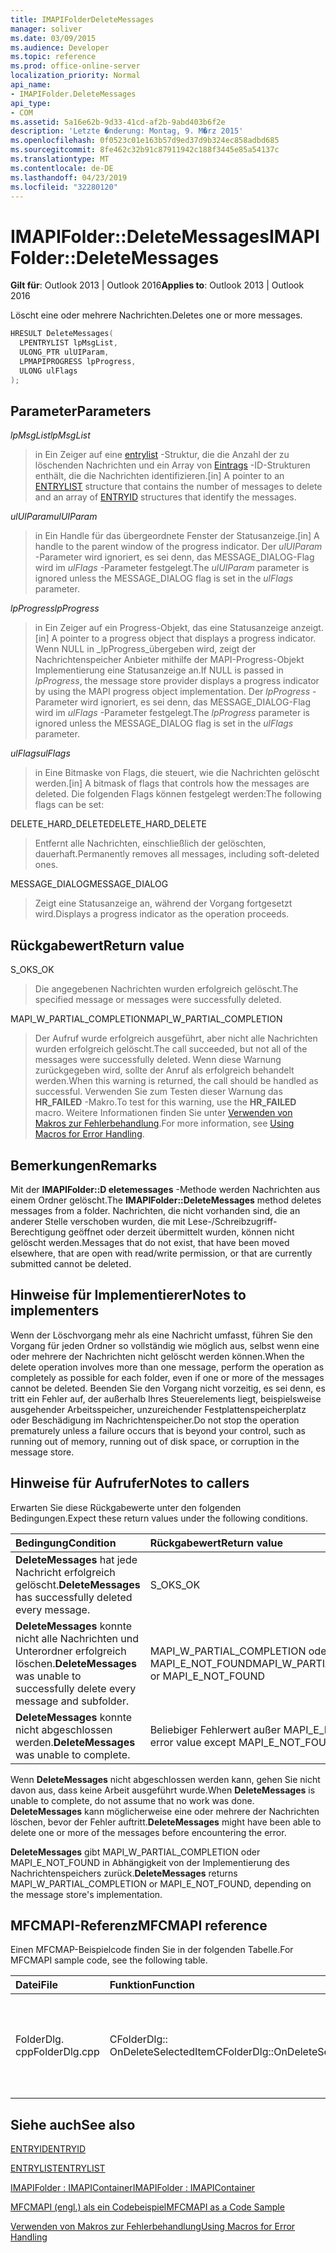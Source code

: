 ```yaml
---
title: IMAPIFolderDeleteMessages
manager: soliver
ms.date: 03/09/2015
ms.audience: Developer
ms.topic: reference
ms.prod: office-online-server
localization_priority: Normal
api_name:
- IMAPIFolder.DeleteMessages
api_type:
- COM
ms.assetid: 5a16e62b-9d33-41cd-af2b-9abd403b6f2e
description: 'Letzte �nderung: Montag, 9. M�rz 2015'
ms.openlocfilehash: 0f0523c01e163b57d9ed37d9b324ec858adbd685
ms.sourcegitcommit: 8fe462c32b91c87911942c188f3445e85a54137c
ms.translationtype: MT
ms.contentlocale: de-DE
ms.lasthandoff: 04/23/2019
ms.locfileid: "32280120"
---
```

# <a name="imapifolderdeletemessages"></a><span data-ttu-id="33da1-103">IMAPIFolder::DeleteMessages</span><span class="sxs-lookup"><span data-stu-id="33da1-103">IMAPIFolder::DeleteMessages</span></span>

  
  
<span data-ttu-id="33da1-104">**Gilt für**: Outlook 2013 | Outlook 2016</span><span class="sxs-lookup"><span data-stu-id="33da1-104">**Applies to**: Outlook 2013 | Outlook 2016</span></span> 
  
<span data-ttu-id="33da1-105">Löscht eine oder mehrere Nachrichten.</span><span class="sxs-lookup"><span data-stu-id="33da1-105">Deletes one or more messages.</span></span>
  
```cpp
HRESULT DeleteMessages(
  LPENTRYLIST lpMsgList,
  ULONG_PTR ulUIParam,
  LPMAPIPROGRESS lpProgress,
  ULONG ulFlags
);
```

## <a name="parameters"></a><span data-ttu-id="33da1-106">Parameter</span><span class="sxs-lookup"><span data-stu-id="33da1-106">Parameters</span></span>

 <span data-ttu-id="33da1-107">_lpMsgList_</span><span class="sxs-lookup"><span data-stu-id="33da1-107">_lpMsgList_</span></span>
  
> <span data-ttu-id="33da1-108">in Ein Zeiger auf eine [entrylist](entrylist.md) -Struktur, die die Anzahl der zu löschenden Nachrichten und ein Array von [Eintrags](entryid.md) -ID-Strukturen enthält, die die Nachrichten identifizieren.</span><span class="sxs-lookup"><span data-stu-id="33da1-108">[in] A pointer to an [ENTRYLIST](entrylist.md) structure that contains the number of messages to delete and an array of [ENTRYID](entryid.md) structures that identify the messages.</span></span> 
    
 <span data-ttu-id="33da1-109">_ulUIParam_</span><span class="sxs-lookup"><span data-stu-id="33da1-109">_ulUIParam_</span></span>
  
> <span data-ttu-id="33da1-110">in Ein Handle für das übergeordnete Fenster der Statusanzeige.</span><span class="sxs-lookup"><span data-stu-id="33da1-110">[in] A handle to the parent window of the progress indicator.</span></span> <span data-ttu-id="33da1-111">Der _ulUIParam_ -Parameter wird ignoriert, es sei denn, das MESSAGE_DIALOG-Flag wird im _ulFlags_ -Parameter festgelegt.</span><span class="sxs-lookup"><span data-stu-id="33da1-111">The  _ulUIParam_ parameter is ignored unless the MESSAGE_DIALOG flag is set in the  _ulFlags_ parameter.</span></span> 
    
 <span data-ttu-id="33da1-112">_lpProgress_</span><span class="sxs-lookup"><span data-stu-id="33da1-112">_lpProgress_</span></span>
  
> <span data-ttu-id="33da1-113">in Ein Zeiger auf ein Progress-Objekt, das eine Statusanzeige anzeigt.</span><span class="sxs-lookup"><span data-stu-id="33da1-113">[in] A pointer to a progress object that displays a progress indicator.</span></span> <span data-ttu-id="33da1-114">Wenn NULL in _lpProgress_übergeben wird, zeigt der Nachrichtenspeicher Anbieter mithilfe der MAPI-Progress-Objekt Implementierung eine Statusanzeige an.</span><span class="sxs-lookup"><span data-stu-id="33da1-114">If NULL is passed in  _lpProgress_, the message store provider displays a progress indicator by using the MAPI progress object implementation.</span></span> <span data-ttu-id="33da1-115">Der _lpProgress_ -Parameter wird ignoriert, es sei denn, das MESSAGE_DIALOG-Flag wird im _ulFlags_ -Parameter festgelegt.</span><span class="sxs-lookup"><span data-stu-id="33da1-115">The  _lpProgress_ parameter is ignored unless the MESSAGE_DIALOG flag is set in the  _ulFlags_ parameter.</span></span> 
    
 <span data-ttu-id="33da1-116">_ulFlags_</span><span class="sxs-lookup"><span data-stu-id="33da1-116">_ulFlags_</span></span>
  
> <span data-ttu-id="33da1-117">in Eine Bitmaske von Flags, die steuert, wie die Nachrichten gelöscht werden.</span><span class="sxs-lookup"><span data-stu-id="33da1-117">[in] A bitmask of flags that controls how the messages are deleted.</span></span> <span data-ttu-id="33da1-118">Die folgenden Flags können festgelegt werden:</span><span class="sxs-lookup"><span data-stu-id="33da1-118">The following flags can be set:</span></span>
    
<span data-ttu-id="33da1-119">DELETE_HARD_DELETE</span><span class="sxs-lookup"><span data-stu-id="33da1-119">DELETE_HARD_DELETE</span></span>
  
> <span data-ttu-id="33da1-120">Entfernt alle Nachrichten, einschließlich der gelöschten, dauerhaft.</span><span class="sxs-lookup"><span data-stu-id="33da1-120">Permanently removes all messages, including soft-deleted ones.</span></span>
    
<span data-ttu-id="33da1-121">MESSAGE_DIALOG</span><span class="sxs-lookup"><span data-stu-id="33da1-121">MESSAGE_DIALOG</span></span> 
  
> <span data-ttu-id="33da1-122">Zeigt eine Statusanzeige an, während der Vorgang fortgesetzt wird.</span><span class="sxs-lookup"><span data-stu-id="33da1-122">Displays a progress indicator as the operation proceeds.</span></span>
    
## <a name="return-value"></a><span data-ttu-id="33da1-123">Rückgabewert</span><span class="sxs-lookup"><span data-stu-id="33da1-123">Return value</span></span>

<span data-ttu-id="33da1-124">S_OK</span><span class="sxs-lookup"><span data-stu-id="33da1-124">S_OK</span></span> 
  
> <span data-ttu-id="33da1-125">Die angegebenen Nachrichten wurden erfolgreich gelöscht.</span><span class="sxs-lookup"><span data-stu-id="33da1-125">The specified message or messages were successfully deleted.</span></span>
    
<span data-ttu-id="33da1-126">MAPI_W_PARTIAL_COMPLETION</span><span class="sxs-lookup"><span data-stu-id="33da1-126">MAPI_W_PARTIAL_COMPLETION</span></span> 
  
> <span data-ttu-id="33da1-127">Der Aufruf wurde erfolgreich ausgeführt, aber nicht alle Nachrichten wurden erfolgreich gelöscht.</span><span class="sxs-lookup"><span data-stu-id="33da1-127">The call succeeded, but not all of the messages were successfully deleted.</span></span> <span data-ttu-id="33da1-128">Wenn diese Warnung zurückgegeben wird, sollte der Anruf als erfolgreich behandelt werden.</span><span class="sxs-lookup"><span data-stu-id="33da1-128">When this warning is returned, the call should be handled as successful.</span></span> <span data-ttu-id="33da1-129">Verwenden Sie zum Testen dieser Warnung das **HR_FAILED** -Makro.</span><span class="sxs-lookup"><span data-stu-id="33da1-129">To test for this warning, use the **HR_FAILED** macro.</span></span> <span data-ttu-id="33da1-130">Weitere Informationen finden Sie unter [Verwenden von Makros zur Fehlerbehandlung](using-macros-for-error-handling.md).</span><span class="sxs-lookup"><span data-stu-id="33da1-130">For more information, see [Using Macros for Error Handling](using-macros-for-error-handling.md).</span></span>
    
## <a name="remarks"></a><span data-ttu-id="33da1-131">Bemerkungen</span><span class="sxs-lookup"><span data-stu-id="33da1-131">Remarks</span></span>

<span data-ttu-id="33da1-132">Mit der **IMAPIFolder::D eletemessages** -Methode werden Nachrichten aus einem Ordner gelöscht.</span><span class="sxs-lookup"><span data-stu-id="33da1-132">The **IMAPIFolder::DeleteMessages** method deletes messages from a folder.</span></span> <span data-ttu-id="33da1-133">Nachrichten, die nicht vorhanden sind, die an anderer Stelle verschoben wurden, die mit Lese-/Schreibzugriff-Berechtigung geöffnet oder derzeit übermittelt wurden, können nicht gelöscht werden.</span><span class="sxs-lookup"><span data-stu-id="33da1-133">Messages that do not exist, that have been moved elsewhere, that are open with read/write permission, or that are currently submitted cannot be deleted.</span></span> 
  
## <a name="notes-to-implementers"></a><span data-ttu-id="33da1-134">Hinweise für Implementierer</span><span class="sxs-lookup"><span data-stu-id="33da1-134">Notes to implementers</span></span>

<span data-ttu-id="33da1-135">Wenn der Löschvorgang mehr als eine Nachricht umfasst, führen Sie den Vorgang für jeden Ordner so vollständig wie möglich aus, selbst wenn eine oder mehrere der Nachrichten nicht gelöscht werden können.</span><span class="sxs-lookup"><span data-stu-id="33da1-135">When the delete operation involves more than one message, perform the operation as completely as possible for each folder, even if one or more of the messages cannot be deleted.</span></span> <span data-ttu-id="33da1-136">Beenden Sie den Vorgang nicht vorzeitig, es sei denn, es tritt ein Fehler auf, der außerhalb Ihres Steuerelements liegt, beispielsweise ausgehender Arbeitsspeicher, unzureichender Festplattenspeicherplatz oder Beschädigung im Nachrichtenspeicher.</span><span class="sxs-lookup"><span data-stu-id="33da1-136">Do not stop the operation prematurely unless a failure occurs that is beyond your control, such as running out of memory, running out of disk space, or corruption in the message store.</span></span>
  
## <a name="notes-to-callers"></a><span data-ttu-id="33da1-137">Hinweise für Aufrufer</span><span class="sxs-lookup"><span data-stu-id="33da1-137">Notes to callers</span></span>

<span data-ttu-id="33da1-138">Erwarten Sie diese Rückgabewerte unter den folgenden Bedingungen.</span><span class="sxs-lookup"><span data-stu-id="33da1-138">Expect these return values under the following conditions.</span></span>
  
|<span data-ttu-id="33da1-139">**Bedingung**</span><span class="sxs-lookup"><span data-stu-id="33da1-139">**Condition**</span></span>|<span data-ttu-id="33da1-140">**Rückgabewert**</span><span class="sxs-lookup"><span data-stu-id="33da1-140">**Return value**</span></span>|
|:-----|:-----|
|<span data-ttu-id="33da1-141">**DeleteMessages** hat jede Nachricht erfolgreich gelöscht.</span><span class="sxs-lookup"><span data-stu-id="33da1-141">**DeleteMessages** has successfully deleted every message.</span></span>  <br/> |<span data-ttu-id="33da1-142">S_OK</span><span class="sxs-lookup"><span data-stu-id="33da1-142">S_OK</span></span>  <br/> |
|<span data-ttu-id="33da1-143">**DeleteMessages** konnte nicht alle Nachrichten und Unterordner erfolgreich löschen.</span><span class="sxs-lookup"><span data-stu-id="33da1-143">**DeleteMessages** was unable to successfully delete every message and subfolder.</span></span>  <br/> |<span data-ttu-id="33da1-144">MAPI_W_PARTIAL_COMPLETION oder MAPI_E_NOT_FOUND</span><span class="sxs-lookup"><span data-stu-id="33da1-144">MAPI_W_PARTIAL_COMPLETION or MAPI_E_NOT_FOUND</span></span>  <br/> |
|<span data-ttu-id="33da1-145">**DeleteMessages** konnte nicht abgeschlossen werden.</span><span class="sxs-lookup"><span data-stu-id="33da1-145">**DeleteMessages** was unable to complete.</span></span>  <br/> |<span data-ttu-id="33da1-146">Beliebiger Fehlerwert außer MAPI_E_NOT_FOUND</span><span class="sxs-lookup"><span data-stu-id="33da1-146">Any error value except MAPI_E_NOT_FOUND</span></span>  <br/> |
   
<span data-ttu-id="33da1-147">Wenn **DeleteMessages** nicht abgeschlossen werden kann, gehen Sie nicht davon aus, dass keine Arbeit ausgeführt wurde.</span><span class="sxs-lookup"><span data-stu-id="33da1-147">When **DeleteMessages** is unable to complete, do not assume that no work was done.</span></span> <span data-ttu-id="33da1-148">**DeleteMessages** kann möglicherweise eine oder mehrere der Nachrichten löschen, bevor der Fehler auftritt.</span><span class="sxs-lookup"><span data-stu-id="33da1-148">**DeleteMessages** might have been able to delete one or more of the messages before encountering the error.</span></span> 
  
 <span data-ttu-id="33da1-149">**DeleteMessages** gibt MAPI_W_PARTIAL_COMPLETION oder MAPI_E_NOT_FOUND in Abhängigkeit von der Implementierung des Nachrichtenspeichers zurück.</span><span class="sxs-lookup"><span data-stu-id="33da1-149">**DeleteMessages** returns MAPI_W_PARTIAL_COMPLETION or MAPI_E_NOT_FOUND, depending on the message store's implementation.</span></span> 
  
## <a name="mfcmapi-reference"></a><span data-ttu-id="33da1-150">MFCMAPI-Referenz</span><span class="sxs-lookup"><span data-stu-id="33da1-150">MFCMAPI reference</span></span>

<span data-ttu-id="33da1-151">Einen MFCMAP-Beispielcode finden Sie in der folgenden Tabelle.</span><span class="sxs-lookup"><span data-stu-id="33da1-151">For MFCMAPI sample code, see the following table.</span></span>
  
|<span data-ttu-id="33da1-152">**Datei**</span><span class="sxs-lookup"><span data-stu-id="33da1-152">**File**</span></span>|<span data-ttu-id="33da1-153">**Funktion**</span><span class="sxs-lookup"><span data-stu-id="33da1-153">**Function**</span></span>|<span data-ttu-id="33da1-154">**Comment**</span><span class="sxs-lookup"><span data-stu-id="33da1-154">**Comment**</span></span>|
|:-----|:-----|:-----|
|<span data-ttu-id="33da1-155">FolderDlg. cpp</span><span class="sxs-lookup"><span data-stu-id="33da1-155">FolderDlg.cpp</span></span>  <br/> |<span data-ttu-id="33da1-156">CFolderDlg:: OnDeleteSelectedItem</span><span class="sxs-lookup"><span data-stu-id="33da1-156">CFolderDlg::OnDeleteSelectedItem</span></span>  <br/> |<span data-ttu-id="33da1-157">MFCMAPI verwendet die **IMAPIFolder::D-eletemessages** -Methode, um die angegebenen Nachrichten zu löschen.</span><span class="sxs-lookup"><span data-stu-id="33da1-157">MFCMAPI uses the **IMAPIFolder::DeleteMessages** method to delete the specified messages.</span></span>  <br/> |
   
## <a name="see-also"></a><span data-ttu-id="33da1-158">Siehe auch</span><span class="sxs-lookup"><span data-stu-id="33da1-158">See also</span></span>



[<span data-ttu-id="33da1-159">ENTRYID</span><span class="sxs-lookup"><span data-stu-id="33da1-159">ENTRYID</span></span>](entryid.md)
  
[<span data-ttu-id="33da1-160">ENTRYLIST</span><span class="sxs-lookup"><span data-stu-id="33da1-160">ENTRYLIST</span></span>](entrylist.md)
  
[<span data-ttu-id="33da1-161">IMAPIFolder : IMAPIContainer</span><span class="sxs-lookup"><span data-stu-id="33da1-161">IMAPIFolder : IMAPIContainer</span></span>](imapifolderimapicontainer.md)


[<span data-ttu-id="33da1-162">MFCMAPI (engl.) als ein Codebeispiel</span><span class="sxs-lookup"><span data-stu-id="33da1-162">MFCMAPI as a Code Sample</span></span>](mfcmapi-as-a-code-sample.md)
  
[<span data-ttu-id="33da1-163">Verwenden von Makros zur Fehlerbehandlung</span><span class="sxs-lookup"><span data-stu-id="33da1-163">Using Macros for Error Handling</span></span>](using-macros-for-error-handling.md)

